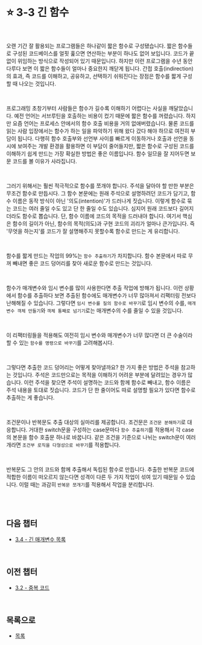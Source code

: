 # :star: 3-3 긴 함수

<br>

오랜 기간 잘 활용되는 프로그램들은 하나같이 짧은 함수로 구성됐습니다. 짧은 함수들로 구성된 코드베이스를 얼핏 훑으면 연산하는 부분이 하나도 없어 보입니다. 코드가 끝없이 위임하는 방식으로 작성되어 있기 때문입니다. 하지만 이런 프로그램을 수년 동안 다루다 보면 이 짧은 함수들이 얼마나 중요한지 깨닫게 됩니다. 간접 호출(indirection)의 효과, 즉 코드를 이해하고, 공유하고, 선택하기 쉬워진다는 장점은 함수를 짧게 구성할 때 나오는 것입니다.

<br>

프로그래밍 초창기부터 사람들은 함수가 길수록 이해하기 어렵다는 사실을 깨달았습니다. 예전 언어는 서브루틴을 호출하는 비용이 컸기 때문에 짧은 함수를 꺼렸습니다. 하지만 요즘 언어는 프로세스 안에서의 함수 호출 비용을 거의 없애버렸습니다. 물론 코드를 읽는 사람 입장에서는 함수가 하는 일을 파악하기 위해 왔다 갔다 해야 하므로 여전히 부담이 됩니다. 다행히 함수 호출부와 선언부 사이를 빠르게 이동하거나 호출과 선언을 동시에 보여주는 개발 환경을 활용하면 이 부담이 줄어들지만, 짧은 함수로 구성된 코드를 이해하기 쉽게 만드는 가장 확실한 방법은 좋은 이름입니다. 함수 일므을 잘 지어두면 보문 코드를 볼 이유가 사라집니다.

<br>

그러기 위해서는 훨씬 적극적으로 함수를 쪼개야 합니다. 주석을 달아야 할 만한 부분은 무조건 함수로 만듭시다. 그 함수 본문에는 원래 주석으로 설명하려던 코드가 담기고, 함수 이름은 동작 방식이 아닌 '의도(intention)'가 드러나게 짓습니다. 이렇게 함수로 묶는 코드는 여러 줄일 수도 있고 단 한 줄일 수도 있습니다. 심지어 원래 코드보다 길어지더라도 함수로 뽑습니다. 단, 함수 이름에 코드의 목적을 드러내야 합니다. 여기서 핵심은 함수의 길이가 아닌, 함수의 목적(의도)과 구현 코드의 괴리가 얼마나 큰가입니다. 즉 '무엇을 하는지'를 코드가 잘 설명해주지 못할수록 함수로 만드는 게 유리합니다.

<br>

함수를 짧게 만드는 작업의 99%는 `함수 추출하기`가 차지합니다. 함수 본문에서 따로 무꺼 빼내면 좋은 코드 덩어리를 찾아 새로운 함수로 만드는 것입니다.

<br>

함수가 매개변수와 임시 변수를 많이 사용한다면 추출 작업에 방해가 됩니다. 이런 상황에서 함수를 추출하다 보면 추출된 함수에도 매개변수가 너무 많아져서 리팩터링 전보다 난해해질 수 있습니다. 그렇다면 `임시 변수를 질의 함수로 바꾸기`로 임시 변수의 수를, `매개변수 객체 만들기`와 `객체 통째로 넘기기`로는 매개변수의 수를 줄일 수 있을 것입니다.

<br>

이 리팩터링들을 적용해도 여전히 임시 변수와 매개변수가 너무 많다면 더 큰 수술이라 할 수 있는 `함수를 명령으로 바꾸기`를 고려해봅시다.

<br>

그렇다면 추출한 코드 덩어리는 어떻게 찾아낼까요? 한 가지 좋은 방법은 주석을 참고하는 것입니다. 주석은 코드만으로는 목적을 이해하기 어려운 부분에 달려있는 경우가 많습니다. 이런 주석을 찾으면 주석이 설명하는 코드와 함께 함수로 빼내고, 함수 이름은 주석 내용을 토대로 짓습니다. 코드가 단 한 줄이어도 따로 설명할 필요가 있다면 함수로 추출하는 게 좋습니다.

<br>

조건문이나 반복문도 추출 대상의 실마리를 제공합니다. 조건문은 `조건문 분해하기`로 대응합니다. 거대한 switch문을 구성하는 case문마다 `함수 추출하기`를 적용해서 각 case의 본문을 함수 호출문 하나로 바꿉니다. 같은 조건을 기준으로 나뉘는 switch문이 여러 개라면 `조건부 로직을 다형성으로 바꾸기`를 적용합니다.

<br>

반복문도 그 안의 코드와 함께 추출해서 독립된 함수로 만듭니다. 추출한 반복문 코드에 적합한 이름이 떠오르지 않는다면 성격이 다른 두 가지 작업이 섞여 있기 때문일 수 있습니다. 이럴 때는 과감히 `반복문 쪼개기`를 적용해서 작업을 분리합니다.

<br>

<br>

## 다음 챕터

- [3.4 - 긴 매개변수 목록](https://github.com/Esoolgnah/Summary_of_Refactoring_2nd_Edition/blob/main/Notes/03_코드에서_나는_악취/03_04_긴_매개변수_목록.md)

<br>

## 이전 챕터

- [3.2 - 중복 코드](https://github.com/Esoolgnah/Summary_of_Refactoring_2nd_Edition/blob/main/Notes/03_코드에서_나는_악취/03_02_중복_코드.md)

<br>

## 목록으로

- [목록](https://github.com/Esoolgnah/Summary_of_Refactoring_2nd_Edition/blob/main/Notes/03_코드에서_나는_악취/03_00_코드에서_나는_악취.md)
